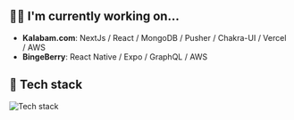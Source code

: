 ## 👨‍💻 I'm currently working on...

- **Kalabam.com**: NextJs / React / MongoDB / Pusher / Chakra-UI / Vercel / AWS
- **BingeBerry**: React Native / Expo / GraphQL / AWS

## 🔭 Tech stack

![Tech stack](https://skillicons.dev/icons?i=typescript,react,nextjs,nodejs,nestjs,graphql,tailwindcss,aws)
